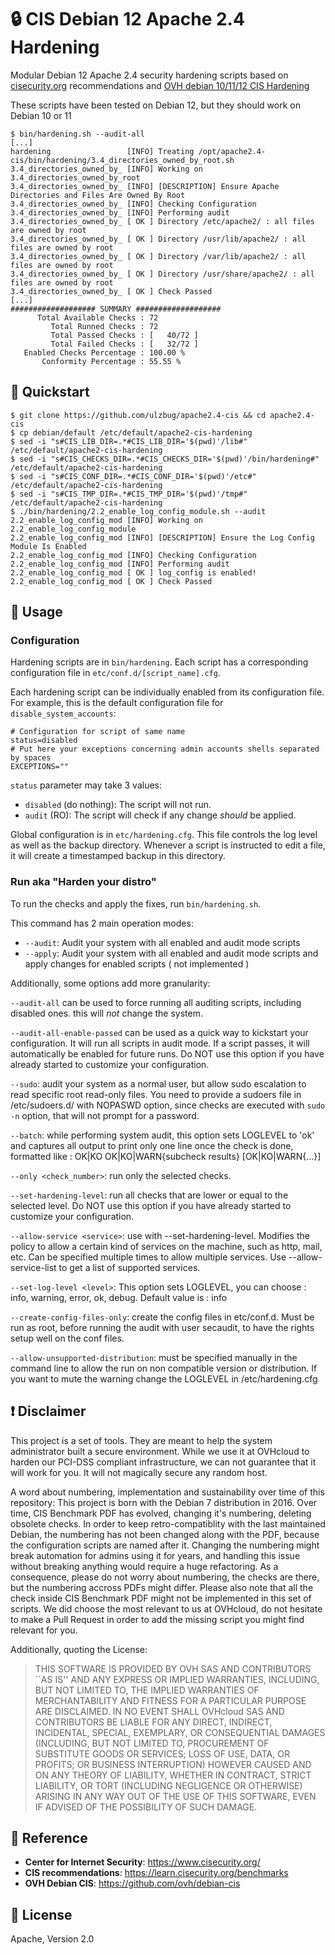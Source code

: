 # :lock: CIS Debian 12 Apache 2.4 Hardening


Modular Debian 12 Apache 2.4 security hardening scripts based on [cisecurity.org](https://www.cisecurity.org)
recommendations and [OVH debian 10/11/12 CIS Hardening](https://github.com/ovh/debian-cis)

These scripts have been tested on Debian 12, but they should work on Debian 10 or 11

```console
$ bin/hardening.sh --audit-all
[...]
hardening                 [INFO] Treating /opt/apache2.4-cis/bin/hardening/3.4_directories_owned_by_root.sh
3.4_directories_owned_by_ [INFO] Working on 3.4_directories_owned_by_root
3.4_directories_owned_by_ [INFO] [DESCRIPTION] Ensure Apache Directories and Files Are Owned By Root
3.4_directories_owned_by_ [INFO] Checking Configuration
3.4_directories_owned_by_ [INFO] Performing audit
3.4_directories_owned_by_ [ OK ] Directory /etc/apache2/ : all files are owned by root
3.4_directories_owned_by_ [ OK ] Directory /usr/lib/apache2/ : all files are owned by root
3.4_directories_owned_by_ [ OK ] Directory /var/lib/apache2/ : all files are owned by root
3.4_directories_owned_by_ [ OK ] Directory /usr/share/apache2/ : all files are owned by root
3.4_directories_owned_by_ [ OK ] Check Passed
[...]
################### SUMMARY ###################
      Total Available Checks : 72
         Total Runned Checks : 72
         Total Passed Checks : [   40/72 ]
         Total Failed Checks : [   32/72 ]
   Enabled Checks Percentage : 100.00 %
       Conformity Percentage : 55.55 %
```

## :dizzy: Quickstart

```console
$ git clone https://github.com/ulzbug/apache2.4-cis && cd apache2.4-cis
$ cp debian/default /etc/default/apache2-cis-hardening
$ sed -i "s#CIS_LIB_DIR=.*#CIS_LIB_DIR='$(pwd)'/lib#" /etc/default/apache2-cis-hardening
$ sed -i "s#CIS_CHECKS_DIR=.*#CIS_CHECKS_DIR='$(pwd)'/bin/hardening#" /etc/default/apache2-cis-hardening
$ sed -i "s#CIS_CONF_DIR=.*#CIS_CONF_DIR='$(pwd)'/etc#" /etc/default/apache2-cis-hardening
$ sed -i "s#CIS_TMP_DIR=.*#CIS_TMP_DIR='$(pwd)'/tmp#" /etc/default/apache2-cis-hardening
$ ./bin/hardening/2.2_enable_log_config_module.sh --audit
2.2_enable_log_config_mod [INFO] Working on 2.2_enable_log_config_module
2.2_enable_log_config_mod [INFO] [DESCRIPTION] Ensure the Log Config Module Is Enabled
2.2_enable_log_config_mod [INFO] Checking Configuration
2.2_enable_log_config_mod [INFO] Performing audit
2.2_enable_log_config_mod [ OK ] log_config is enabled!
2.2_enable_log_config_mod [ OK ] Check Passed
```

## :hammer: Usage

### Configuration

Hardening scripts are in ``bin/hardening``. Each script has a corresponding
configuration file in ``etc/conf.d/[script_name].cfg``.

Each hardening script can be individually enabled from its configuration file.
For example, this is the default configuration file for ``disable_system_accounts``:

```
# Configuration for script of same name
status=disabled
# Put here your exceptions concerning admin accounts shells separated by spaces
EXCEPTIONS=""
```

``status`` parameter may take 3 values:
- ``disabled`` (do nothing): The script will not run.
- ``audit`` (RO): The script will check if any change *should* be applied.

Global configuration is in ``etc/hardening.cfg``. This file controls the log level
as well as the backup directory. Whenever a script is instructed to edit a file, it
will create a timestamped backup in this directory.

### Run aka "Harden your distro"

To run the checks and apply the fixes, run ``bin/hardening.sh``.

This command has 2 main operation modes:
- ``--audit``: Audit your system with all enabled and audit mode scripts
- ``--apply``: Audit your system with all enabled and audit mode scripts and apply changes for enabled scripts ( not implemented )

Additionally, some options add more granularity:

 ``--audit-all`` can be used to force running all auditing scripts,
including disabled ones. this will *not* change the system.

``--audit-all-enable-passed`` can be used as a quick way to kickstart your
configuration. It will run all scripts in audit mode. If a script passes,
it will automatically be enabled for future runs. Do NOT use this option
if you have already started to customize your configuration.

``--sudo``: audit your system as a normal user, but allow sudo escalation to read
specific root read-only files. You need to provide a sudoers file in /etc/sudoers.d/
with NOPASWD option, since checks are executed with ``sudo -n`` option, that will
not prompt for a password.

``--batch``: while performing system audit, this option sets LOGLEVEL to 'ok' and
captures all output to print only one line once the check is done, formatted like :
OK|KO OK|KO|WARN{subcheck results} [OK|KO|WARN{...}]

``--only <check_number>``: run only the selected checks.

``--set-hardening-level``: run all checks that are lower or equal to the selected level.
Do NOT use this option if you have already started to customize your configuration.

``--allow-service <service>``: use with --set-hardening-level. Modifies the policy
to allow a certain kind of services on the machine, such as http, mail, etc.
Can be specified multiple times to allow multiple services.
Use --allow-service-list to get a list of supported services.

``--set-log-level <level>``: This option sets LOGLEVEL, you can choose : info, warning, error, ok, debug.
Default value is : info

``--create-config-files-only``: create the config files in etc/conf.d. Must be run as root,
before running the audit with user secaudit, to have the rights setup well on the conf files.

``--allow-unsupported-distribution``: must be specified manually in the command line to allow
the run on non compatible version or distribution. If you want to mute the warning change the
LOGLEVEL in /etc/hardening.cfg


## :heavy_exclamation_mark: Disclaimer

This project is a set of tools. They are meant to help the system administrator
built a secure environment. While we use it at OVHcloud to harden our PCI-DSS compliant
infrastructure, we can not guarantee that it will work for you. It will not
magically secure any random host.

A word about numbering, implementation and sustainability over time of this repository:
This project is born with the Debian 7 distribution in 2016. Over time, CIS Benchmark PDF
has evolved, changing it's numbering, deleting obsolete checks.
In order to keep retro-compatiblity with the last maintained Debian, the numbering
has not been changed along with the PDF, because the configuration scripts are named after it.
Changing the numbering might break automation for admins using it for years, and handling
this issue without breaking anything would require a huge refactoring.
As a consequence, please do not worry about numbering, the checks are there,
but the numbering accross PDFs might differ.
Please also note that all the check inside CIS Benchmark PDF might not be implemented
in this set of scripts.
We did choose the most relevant to us at OVHcloud, do not hesitate to make a
Pull Request in order to add the missing script you might find relevant for you.

Additionally, quoting the License:

> THIS SOFTWARE IS PROVIDED BY OVH SAS AND CONTRIBUTORS ``AS IS'' AND ANY
> EXPRESS OR IMPLIED WARRANTIES, INCLUDING, BUT NOT LIMITED TO, THE IMPLIED
> WARRANTIES OF MERCHANTABILITY AND FITNESS FOR A PARTICULAR PURPOSE ARE
> DISCLAIMED. IN NO EVENT SHALL OVHcloud SAS AND CONTRIBUTORS BE LIABLE FOR ANY
> DIRECT, INDIRECT, INCIDENTAL, SPECIAL, EXEMPLARY, OR CONSEQUENTIAL DAMAGES
> (INCLUDING, BUT NOT LIMITED TO, PROCUREMENT OF SUBSTITUTE GOODS OR SERVICES;
> LOSS OF USE, DATA, OR PROFITS; OR BUSINESS INTERRUPTION) HOWEVER CAUSED AND
> ON ANY THEORY OF LIABILITY, WHETHER IN CONTRACT, STRICT LIABILITY, OR TORT
> (INCLUDING NEGLIGENCE OR OTHERWISE) ARISING IN ANY WAY OUT OF THE USE OF THIS
> SOFTWARE, EVEN IF ADVISED OF THE POSSIBILITY OF SUCH DAMAGE.


## :satellite: Reference

- **Center for Internet Security**: https://www.cisecurity.org/
- **CIS recommendations**: https://learn.cisecurity.org/benchmarks
- **OVH Debian CIS**: https://github.com/ovh/debian-cis

## :page_facing_up: License

Apache, Version 2.0
